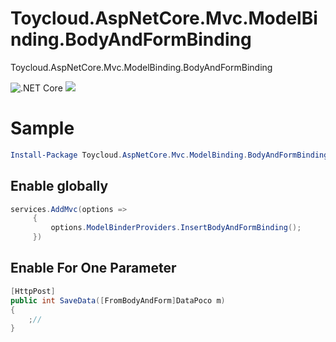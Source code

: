# Toycloud.AspNetCore.Mvc.ModelBinding.BodyAndFormBinding
Toycloud.AspNetCore.Mvc.ModelBinding.BodyAndFormBinding

![.NET Core](https://github.com/shamork/Toycloud.AspNetCore.Mvc.ModelBinding.BodyAndFormBinding/workflows/.NET%20Core/badge.svg?branch=master) ![](https://img.shields.io/badge/license-MIT-green.svg)

# Sample

```powershell
Install-Package Toycloud.AspNetCore.Mvc.ModelBinding.BodyAndFormBinding -Version 1.0.1
```

## Enable globally
```csharp
services.AddMvc(options =>
     {
         options.ModelBinderProviders.InsertBodyAndFormBinding();
     })
```

## Enable For One Parameter

```csharp
[HttpPost]
public int SaveData([FromBodyAndForm]DataPoco m)
{
    ;//
}
```

